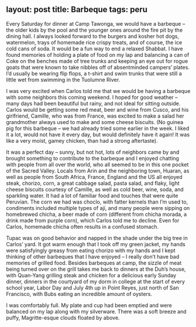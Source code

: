 layout: post
title: Barbeque 
tags: peru
---
Every Saturday for dinner at Camp Tawonga, we would have a barbeque – the older kids by the pool and the younger ones around the fire pit by the dining hall. I always looked forward to the burgers and kosher hot dogs, watermelon, trays of homemade rice crispy treats, and of course, the ice cold cans of soda. It would be a fun way to end a relaxed Shabbat. I have found memories of holding a plate of food on my lap and balancing a can of Coke on the benches made of tree trunks and keeping an eye out for rogue goats that were known to take nibbles off of absentminded campers’ plates. I’d usually be wearing flip flops, a t-shirt and swim trunks that were still a little wet from swimming in the Tuolumne River. 

I was very excited when Carlos told me that we would be having a barbeque with some neighbors this coming weekend. I hoped for good weather – many days had been beautiful but rainy, and not ideal for sitting outside. Carlos would be getting some red meat, beer and wine from Cusco, and his girlfriend, Camille, who was from France, was excited to make a salad her grandmother always used to make and some cheese biscuits. (No guinea pig for this barbeque – we had already tried some earlier in the week. I liked it a lot, would not have it every day, but would definitely have it again! It was like a very moist, gamey chicken, than had a strong aftertaste). 

It was a perfect day – sunny, but not hot, lots of neighbors came by and brought something to contribute to the barbeque and I enjoyed chatting with people from all over the world, who all seemed to be in this one pocket of the Sacred Valley. Locals from Arin and the neighboring town, Huaran, as well as people from South Africa, France, England and the US all enjoyed steak, chorizo, corn, a great cabbage salad, pasta salad, and flaky, light cheese biscuits courtesy of Camille, as well as cold beer, wine, soda, and sparkling water. It had a lot of familiar food and touches that were quite Peruvian. The corn we had was choclo, with fatter kernels than I’m used to, condiments included multiple types of ají, and many people were sipping on homebrewed chicha, a beer made of corn (different from chicha morada, a drink made from purple corn), which Carlos told me to decline. Even for Carlos, homemade chicha often results in a confused stomach. 

Tupac was on good behavior and napped in the shade under the big tree in Carlos’ yard. It got warm enough that I took off my green jacket, my hands were satisfyingly greasy from eating chorizo with my hands and I kept thinking of other barbeques that I have enjoyed – I really don’t have bad memories of grilled food. Besides barbeques at camp, the sizzle of meat being turned over on the grill takes me back to dinners at the Duh’s house, with Quan-Yang grilling steak and chicken for a delicious early Sunday dinner, dinners in the courtyard of my dorm in college at the start of every school year, Labor Day and July 4th up in Point Reyes, just north of San Francisco, with Bubs eating an incredible amount of oysters. 

I was comfortably full. My plate and cup had been emptied and were balanced on my lap along with my silverware. There was a soft breeze and puffy, Magritte-esque clouds floated by above. 
